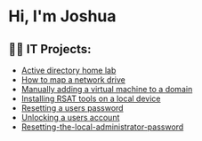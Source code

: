 <h1>Hi, I'm Joshua
<h2>👨‍💻 IT Projects:</h2>

- [Active directory home lab](https://github.com/Jmtechh/ActiveDirectoryLab/tree/main)
- [How to map a network drive](https://github.com/Jmtechh/How-to-map-a-network-drive)
- [Manually adding a virtual machine to a domain](https://github.com/Jmtechh/Manually-adding-a-virtual-machine-to-a-domain)
- [Installing RSAT tools on a local device](https://github.com/Jmtechh/Installing-RSAT-tools-on-a-local-device)
- [Resetting a users password](https://github.com/Jmtechh/Resetting-Password)
- [Unlocking a users account](https://github.com/Jmtechh/Unlocking-a-users-account)
- [Resetting-the-local-administrator-password](https://github.com/Jmtechh/Resetting-the-local-administrator-password)
  
  

  




